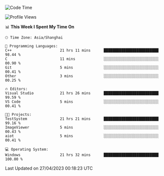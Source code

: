 <!--START_SECTION:waka-->
![Code Time](http://img.shields.io/badge/Code%20Time-893%20hrs%202%20mins-blue)

![Profile Views](http://img.shields.io/badge/Profile%20Views-3-blue)

📊 **This Week I Spent My Time On** 

```text
🕑︎ Time Zone: Asia/Shanghai

💬 Programming Languages: 
C++                      21 hrs 11 mins      █████████████████████████   98.44 % 
C                        11 mins             ░░░░░░░░░░░░░░░░░░░░░░░░░   00.90 % 
Git                      5 mins              ░░░░░░░░░░░░░░░░░░░░░░░░░   00.41 % 
Other                    3 mins              ░░░░░░░░░░░░░░░░░░░░░░░░░   00.25 % 

🔥 Editors: 
Visual Studio            21 hrs 26 mins      █████████████████████████   99.59 % 
VS Code                  5 mins              ░░░░░░░░░░░░░░░░░░░░░░░░░   00.41 % 

🐱‍💻 Projects: 
TestSystem               21 hrs 21 mins      █████████████████████████   99.16 % 
ImageViewer              5 mins              ░░░░░░░░░░░░░░░░░░░░░░░░░   00.43 % 
aiot                     5 mins              ░░░░░░░░░░░░░░░░░░░░░░░░░   00.41 % 

💻 Operating System: 
Windows                  21 hrs 32 mins      █████████████████████████   100.00 % 
```


 Last Updated on 27/04/2023 00:18:23 UTC
<!--END_SECTION:waka-->